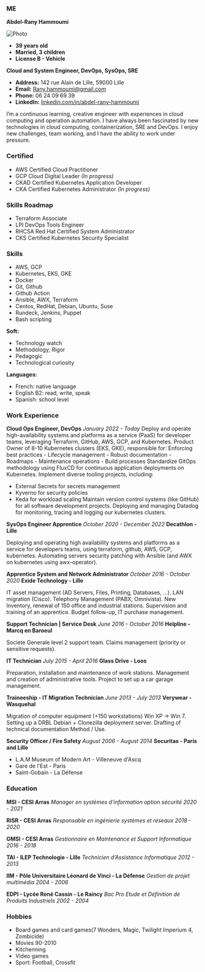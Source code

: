 ### ME ###

**Abdel-Rany Hammoumi**

![Photo](link_to_your_photo)

- **39 years old**
- **Married, 3 children**
- **License B - Vehicle**

**Cloud and System Engineer, DevOps, SysOps, SRE**

- **Address:** 142 rue Alain de Lille, 59000 Lille
- **Email:** Rany.hammoumi@gmail.com
- **Phone:** 06 24 09 69 39
- **LinkedIn:** [linkedin.com/in/abdel-rany-hammoumi](linkedin.com/in/abdel-rany-hammoumi)

I’m a continuous learning, creative engineer with experiences in cloud computing and operation automation. I have always been fascinated by new technologies in cloud computing, containerization, SRE and DevOps. I enjoy new challenges, team working, and I have the ability to work under pressure.

### Certified ###

- AWS Certified Cloud Practitioner
- GCP Cloud Digital Leader *(In progress)*
- CKAD Certified Kubernetes Application Developer
- CKA Certified Kubernetes Administrator *(In progress)*

### Skills Roadmap ###

- Terraform Associate
- LPI DevOps Tools Engineer
- RHCSA Red Hat Certified System Administrator
- CKS Certified Kubernetes Security Specialist

### Skills ###

- AWS, GCP
- Kubernetes, EKS, GKE
- Docker
- Git, Github
- Github Action
- Ansible, AWX, Terraform
- Centos, RedHat, Debian, Ubuntu, Suse
- Rundeck, Jenkins, Puppet
- Bash scripting

**Soft:**
- Technology watch
- Methodology, Rigor
- Pedagogic
- Technological curiosity

**Languages:**
- French: native language
- English B2: read, write, speak
- Spanish: school level

### Work Experience ###

**Cloud Ops Engineer, DevOps**
*January 2022 - Today*
Deploy and operate high-availability systems and platforms as a service (PaaS) for developer teams, leveraging Terraform, GitHub, AWS, GCP, and Kubernetes.
Product Owner of 8-10 Kubernetes clusters (EKS, GKE), responsible for: Enforcing best practices - Lifecycle management - Robust documentation - Roadmaps - Maintenance operations - Build processes
Standardize GitOps methodology using FluxCD for continuous application deployments on Kubernetes.
Implement diverse tooling projects, including:
- External Secrets for secrets management
- Kyverno for security policies
- Keda for workload scaling
Maintain version control systems (like GitHub) for all software development projects.
Deploying and managing Datadog for monitoring, tracing and logging our kubernetes clusters.

**SysOps Engineer Apprentice**
*October 2020 - December 2022*
**Decathlon - Lille**

Deploying and operating high availability systems and platforms as a service for developers teams, using terraform, github, AWS, GCP, kubernetes. Automating servers security patching with Ansible (and AWX on kubernetes using awx-operator).

**Apprentice System and Network Administrator**
*October 2016 - October 2020*
**Exide Technology - Lille**

IT asset management (AD Servers, Files, Printing, Databases, ...). LAN migration (Cisco). Telephony Management (PABX, Omnivista). New Inventory, renewal of 150 office and industrial stations. Supervision and training of an apprentice. Budget follow-up, IT purchase management.

**Support Technician | Service Desk**
*June 2016 - October 2016*
**Helpline - Marcq en Baroeul**

Societe Generale level 2 support team. Claims management (priority or sensitive requests).

**IT Technician**
*July 2015 - April 2016*
**Glass Drive - Loos**

Preparation, installation and maintenance of work stations. Management and creation of administrative tools. Project to set up a car garage management.

**Traineeship - IT Migration Technician**
*June 2013 - July 2013*
**Verywear - Wasquehal**

Migration of computer equipment (+150 workstations) Win XP -> Win 7. Setting up a DRBL Debian + Clonezilla deployment server. Drafting of technical documentation Method / Use.

**Security Officer / Fire Safety**
*August 2006 - August 2014*
**Securitas - Paris and Lille**

- L.A.M Museum of Modern Art - Villeneuve d'Ascq
- Gare de l'Est - Paris
- Saint-Gobain - La Défense

### Education ###

**MSI - CESI Arras**
*Manager en systèmes d'information option sécurité*
*2020 - 2021*

**RISR - CESI Arras**
*Responsable en ingénierie systèmes et réseaux*
*2018 - 2020*

**GMSI - CESI Arras**
*Gestionnaire en Maintenance et Support Informatique*
*2016 - 2018*

**TAI - ILEP Technologie - Lille**
*Technicien d’Assistance Informatique*
*2012 - 2013*

**IIM - Pôle Universitaire Léonard de Vinci - La Défense**
*Gestion de projet multimédia*
*2004 - 2006*

**EDPI - Lycée René Cassin - Le Raincy**
*Bac Pro Etude et Définition de Produits Industriels*
*2002 - 2004*

### Hobbies ###

- Board games and card games(7 Wonders, Magic, Twilight Imperium 4, Zombicide)
- Movies 90-2010
- Kitchenning
- Video games
- Sport: Football, Crossfit
